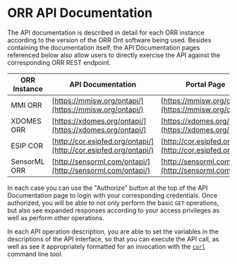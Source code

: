 # ORR API Documentation
  
The API documentation is described in detail for each ORR instance according to 
the version of the ORR Ont software being used.
Besides containing the documentation itself, the API Documentation pages referenced below 
also allow users to directly exercise the API against the corresponding ORR REST endpoint.

|ORR Instance| API Documentation | Portal Page |
|-|-|-|
| MMI ORR       | [https://mmisw.org/ontapi/](https://mmisw.org/ontapi/)           | [https://mmisw.org/ont](https://mmisw.org/ont) | 
| XDOMES ORR    | [https://xdomes.org/ontapi/](https://xdomes.org/ontapi/)         | [https://xdomes.org/ont](https://xdomes.org/ont) | 
| ESIP COR      | [http://cor.esipfed.org/ontapi/](http://cor.esipfed.org/ontapi/) | [http://cor.esipfed.org/ont](http://cor.esipfed.org/ont) | 
| SensorML ORR  | [http://sensorml.com/ontapi/](http://sensorml.com/ontapi/)       | [http://sensorml.com/ont](http://sensorml.com/ont) | 

In each case you can use the "Authorize" button at the top of the API Documentation page to login with your 
corresponding credentials. 
Once authorized, you will be able to not only perform the basic `GET` operations,
but also see expanded responses according to your access privileges
as well as perform other operations.

In each API operation description, you are able to set the variables in the descriptions of the API interface, 
so that you can execute the API call, as well as see it appropriately formatted for an invocation with 
the [`curl`](https://curl.haxx.se/) command line tool.
